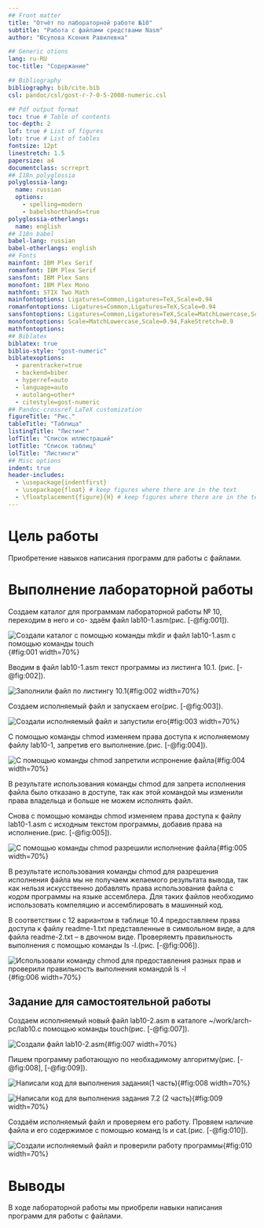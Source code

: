 ```yaml
---
## Front matter
title: "Отчёт по лабораторной работе №10"
subtitle: "Работа с файлами средствами Nasm"
author: "Юсупова Ксения Равилевна"

## Generic otions
lang: ru-RU
toc-title: "Содержание"

## Bibliography
bibliography: bib/cite.bib
csl: pandoc/csl/gost-r-7-0-5-2008-numeric.csl

## Pdf output format
toc: true # Table of contents
toc-depth: 2
lof: true # List of figures
lot: true # List of tables
fontsize: 12pt
linestretch: 1.5
papersize: a4
documentclass: scrreprt
## I18n polyglossia
polyglossia-lang:
  name: russian
  options:
	- spelling=modern
	- babelshorthands=true
polyglossia-otherlangs:
  name: english
## I18n babel
babel-lang: russian
babel-otherlangs: english
## Fonts
mainfont: IBM Plex Serif
romanfont: IBM Plex Serif
sansfont: IBM Plex Sans
monofont: IBM Plex Mono
mathfont: STIX Two Math
mainfontoptions: Ligatures=Common,Ligatures=TeX,Scale=0.94
romanfontoptions: Ligatures=Common,Ligatures=TeX,Scale=0.94
sansfontoptions: Ligatures=Common,Ligatures=TeX,Scale=MatchLowercase,Scale=0.94
monofontoptions: Scale=MatchLowercase,Scale=0.94,FakeStretch=0.9
mathfontoptions:
## Biblatex
biblatex: true
biblio-style: "gost-numeric"
biblatexoptions:
  - parentracker=true
  - backend=biber
  - hyperref=auto
  - language=auto
  - autolang=other*
  - citestyle=gost-numeric
## Pandoc-crossref LaTeX customization
figureTitle: "Рис."
tableTitle: "Таблица"
listingTitle: "Листинг"
lofTitle: "Список иллюстраций"
lotTitle: "Список таблиц"
lolTitle: "Листинги"
## Misc options
indent: true
header-includes:
  - \usepackage{indentfirst}
  - \usepackage{float} # keep figures where there are in the text
  - \floatplacement{figure}{H} # keep figures where there are in the text
---
```


# Цель работы

Приобретение навыков написания программ для работы с файлами.

# Выполнение лабораторной работы

Создаем каталог для программам лабораторной работы № 10, переходим в него и со-
здаём файл lab10-1.asm(рис. [-@fig:001]).

![Создали каталог с помощью команды mkdir и файл lab10-1.asm с помощью команды touch](image/101.png){#fig:001 width=70%}

Вводим в файл lab10-1.asm текст программы из листинга 10.1. (рис. [-@fig:002]).

![Заполнили файл по листингу 10.1](image/102.png){#fig:002 width=70%}

Создаем исполняемый файл и запускаем его(рис. [-@fig:003]).

![Создали исполняемый файл и запустили его](image/103.png){#fig:003 width=70%}

С помощью команды chmod изменяем права доступа к исполняемому файлу lab10-1,
запретив его выполнение.(рис. [-@fig:004]).

![С помощью команды chmod запретили испронение файла](image/104.png){#fig:004 width=70%}

В результате использования команды chmod для запрета исполнения файла было отказано в доступе, так как этой командой мы изменили права владельца и больше не можем исполнять файл.

Снова с помощью команды chmod изменяем права доступа к файлу lab10-1.asm с исходным текстом программы, добавив права на исполнение.(рис. [-@fig:005]).

![С помощью команды chmod разрешили исполнение файла](image/105.png){#fig:005 width=70%}

В результате использования команды chmod для разрешения исполнения файла мы не получаем желаемого результата вывода, так как нельзя искусственно добавлять права использования файла с кодом программы на языке ассемблера. Для таких файлов необходимо использовать компеляцию и ассемблировать в машинный код.

В соответствии с 12 вариантом в таблице 10.4 предоставляем права доступа к файлу readme-1.txt представленные в символьном виде, а для файла readme-2.txt – в двочном виде. Проверяемть правильность выполнения с помощью команды ls -l.(рис. [-@fig:006]).

![Использовали команду chmod для предоставления разных прав и проверили правильность выполнения командой ls -l](image/106.png){#fig:006 width=70%}

## Задание для самостоятельной работы

Создаем исполняемый новый файл lab10-2.asm в каталоге ~/work/arch-pc/lab10.с помощью команды touch(рис. [-@fig:007]).

![Создали файл lab10-2.asm](image/107.png){#fig:007 width=70%}

Пишем программу работающую по необхадимому алгоритму(рис. [-@fig:008], [-@fig:009]).

![Написали код для выполнения задания(1 часть)](image/108.png){#fig:008 width=70%}

![Написали код для выполнения задания 7.2 (2 часть)](image/109.png){#fig:009 width=70%}

Создаём исполняемый файл и проверяем его работу. Провяем наличие файла и его
содержимое с помощью команд ls и cat.(рис. [-@fig:010]).

![Создали исполняемый файл и проверили работу программы](image/1010.png){#fig:010 width=70%}


# Выводы

В ходе лабораторной работы мы приобрели навыки написания программ для работы с файлами.

